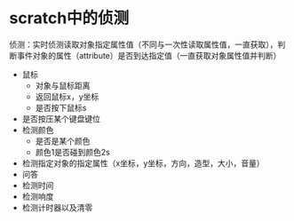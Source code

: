 
# scratch中的侦测
侦测：实时侦测读取对象指定属性值（不同与一次性读取属性值，一直获取），判断事件对象的属性（attribute）是否到达指定值（一直获取对象属性值并判断）

* 鼠标
    * 对象与鼠标距离
    * 返回鼠标x，y坐标
    * 是否按下鼠标s
* 是否按压某个键盘键位
* 检测颜色
    * 是否是某个颜色
    * 颜色1是否碰到颜色2s
* 检测指定对象的指定属性（x坐标，y坐标，方向，造型，大小，音量）
* 问答
* 检测时间
* 检测响度
* 检测计时器以及清零